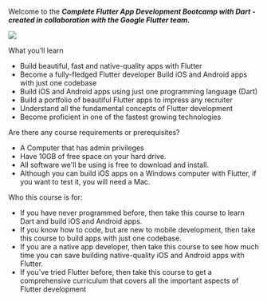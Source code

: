 
Welcome to the ***Complete Flutter App Development Bootcamp with Dart - created in collaboration with the Google Flutter team.***

<img src = "https://cdn-media-1.freecodecamp.org/images/MiAWLAfns7pPgptcHFFPe8UAwMhPTPp3WWgt" >

What you’ll learn
- Build beautiful, fast and native-quality apps with Flutter
- Become a fully-fledged Flutter developer
Build iOS and Android apps with just one codebase
- Build iOS and Android apps using just one programming language (Dart)
- Build a portfolio of beautiful Flutter apps to impress any recruiter
- Understand all the fundamental concepts of Flutter development
- Become proficient in one of the fastest growing technologies

Are there any course requirements or prerequisites?
- A Computer that has admin privileges
- Have 10GB of free space on your hard drive.
- All software we'll be using is free to download and install.
- Although you can build iOS apps on a Windows computer with Flutter, if you want to test it, you will need a Mac.

Who this course is for:
- If you have never programmed before, then take this course to learn Dart and build iOS and Android apps.
- If you know how to code, but are new to mobile development, then take this course to build apps with just one codebase.
- If you are a native app developer, then take this course to see how much time you can save building native-quality iOS and Android apps with Flutter.
- If you've tried Flutter before, then take this course to get a comprehensive curriculum that covers all the important aspects of Flutter development